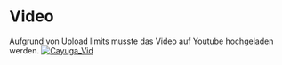 # Video

Aufgrund von Upload limits musste das Video auf Youtube hochgeladen werden.
[![Cayuga_Vid](https://img.youtube.com/vi/djm-R_fYwRw/0.jpg)](https://www.youtube.com/watch?v=djm-R_fYwRw)
